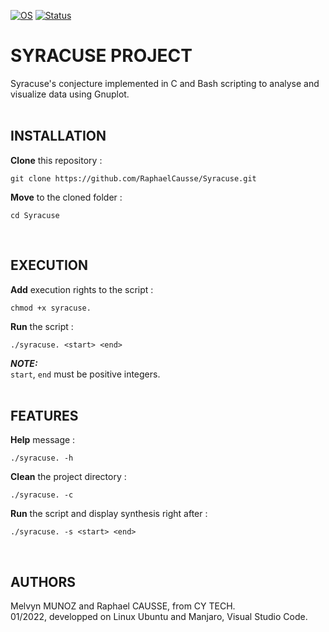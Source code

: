 [![OS](https://img.shields.io/badge/os-linux-blue.svg)](https://shields.io/)
[![Status](https://img.shields.io/badge/status-completed-success.svg)](https://shields.io/)

# SYRACUSE PROJECT

Syracuse's conjecture implemented in C and Bash scripting to analyse and visualize data using Gnuplot.
<br><br>

## INSTALLATION

**Clone** this repository :
```
git clone https://github.com/RaphaelCausse/Syracuse.git
```
**Move** to the cloned folder :
```
cd Syracuse
```
<br>

## EXECUTION

**Add** execution rights to the script :
```
chmod +x syracuse.
```
**Run** the  script :
```
./syracuse. <start> <end>
```
**_NOTE:_**<br>
`start`, `end` must be positive integers.
<br><br>

## FEATURES

**Help** message :
```
./syracuse. -h
```
**Clean** the project directory :
```
./syracuse. -c
```
**Run** the  script and display synthesis right after :
```
./syracuse. -s <start> <end>
```
<br>

## AUTHORS

Melvyn MUNOZ and Raphael CAUSSE, from CY TECH. <br>
01/2022, developped on Linux Ubuntu and Manjaro, Visual Studio Code.
